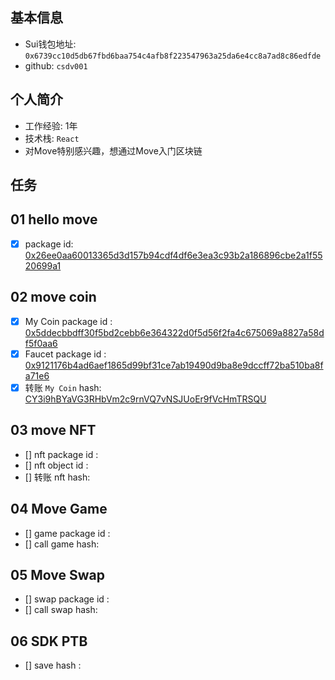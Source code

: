 ## 基本信息
- Sui钱包地址: `0x6739cc10d5db67fbd6baa754c4afb8f223547963a25da6e4cc8a7ad8c86edfde`
- github: `csdv001`

## 个人简介
- 工作经验: 1年
- 技术栈: `React` 
- 对Move特别感兴趣，想通过Move入门区块链

## 任务

##   01 hello move  
- [x] package id: [0x26ee0aa60013365d3d157b94cdf4df6e3ea3c93b2a186896cbe2a1f5520699a1](https://suiscan.xyz/testnet/object/0x26ee0aa60013365d3d157b94cdf4df6e3ea3c93b2a186896cbe2a1f5520699a1)

##   02 move coin
- [x] My Coin package id : [0x5ddecbbdff30f5bd2cebb6e364322d0f5d56f2fa4c675069a8827a58df5f0aa6](https://suiscan.xyz/mainnet/object/0x5ddecbbdff30f5bd2cebb6e364322d0f5d56f2fa4c675069a8827a58df5f0aa6)
- [x] Faucet package id : [0x9121176b4ad6aef1865d99bf31ce7ab19490d9ba8e9dccff72ba510ba8fa71e6](https://suiscan.xyz/mainnet/object/0x9121176b4ad6aef1865d99bf31ce7ab19490d9ba8e9dccff72ba510ba8fa71e6)
- [x] 转账 `My Coin` hash: [CY3i9hBYaVG3RHbVm2c9rnVQ7vNSJUoEr9fVcHmTRSQU](https://suiscan.xyz/mainnet/tx/CY3i9hBYaVG3RHbVm2c9rnVQ7vNSJUoEr9fVcHmTRSQU)

##   03 move NFT
- [] nft package id :
- [] nft object id : 
- [] 转账 nft  hash:

##   04 Move Game
- [] game package id :
- [] call game hash:

##   05 Move Swap
- [] swap package id :
- [] call swap hash:

##   06 SDK PTB
- [] save hash :
